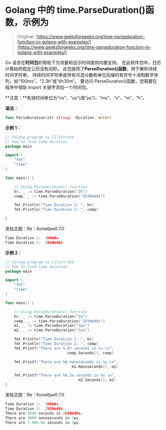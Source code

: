 # Golang 中的 time.ParseDuration()函数，示例为

> Original: [https://www.geeksforgeeks.org/time-parseduration-function-in-golang-with-examples/](https://www.geeksforgeeks.org/time-parseduration-function-in-golang-with-examples/)

Go 语言在**时间包**的帮助下为测量和显示时间提供内置支持。 在此软件包中，日历计算始终假定公历没有闰秒。 此包提供了**ParseDuration()函数**，用于解析持续时间字符串。 持续时间字符串是带有可选分数和单位后缀的有符号十进制数字序列，如“100ms”、“2.3h”或“4h35m”。 要访问 ParseDuration()函数，您需要在程序中借助 import 关键字添加一个时间包。

**注意：**有效时间单位为“ns”、“us”(或“µs”)、“ms”、“s”、“m”、“h”。

**语法：**

```go
func ParseDuration(str string) (Duration, error)
```

**示例 1：**

```go
// Golang program to illustrate
// how to find time duration
package main

import (
    "fmt"
    "time"
)

func main() {

    // Using ParseDuration() function
    hr, _ := time.ParseDuration("3h")
    comp, _ := time.ParseDuration("5h30m40s")

    fmt.Println("Time Duration 1: ", hr)
    fmt.Println("Time Duration 2: ", comp)

}
```

发帖主题：Re：Колибри0.7.0

```go
Time Duration 1:  3h0m0s
Time Duration 2:  5h30m40s

```

**示例 2：**

```go
// Golang program to illustrate
// how to find time duration
package main

import (
    "fmt"
    "time"
)

func main() {

    // Using ParseDuration() function
    hr, _ := time.ParseDuration("5h")
    comp, _ := time.ParseDuration("2h30m40s")
    m1, _ := time.ParseDuration("3µs")
    m2, _ := time.ParseDuration("3us")

    fmt.Println("Time Duration 1: ", hr)
    fmt.Println("Time Duration 2: ", comp)
    fmt.Printf("There are %.0f seconds in %v.\n",
                            comp.Seconds(), comp)

    fmt.Printf("There are %d nanoseconds in %v.\n",
                              m1.Nanoseconds(), m1)

    fmt.Printf("There are %6.2e seconds in %v.\n",
                                 m2.Seconds(), m1)
}
```

发帖主题：Re：Колибри0.7.0

```go
Time Duration 1:  5h0m0s
Time Duration 2:  2h30m40s
There are 9040 seconds in 2h30m40s.
There are 3000 nanoseconds in 3µs.
There are 3.00e-06 seconds in 3µs.

```